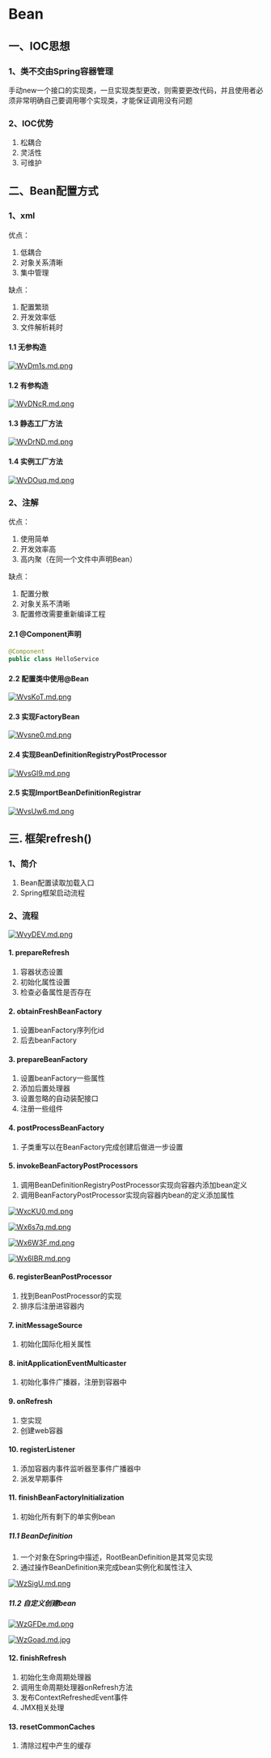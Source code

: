 # Bean


## 一、IOC思想
### 1、类不交由Spring容器管理
手动new一个接口的实现类，一旦实现类型更改，则需要更改代码，并且使用者必须非常明确自己要调用哪个实现类，才能保证调用没有问题

### 2、IOC优势
1. 松耦合
2. 灵活性
3. 可维护

## 二、Bean配置方式
### 1、xml
优点：
1. 低耦合
2. 对象关系清晰
3. 集中管理

缺点：
1. 配置繁琐
2. 开发效率低
3. 文件解析耗时
#### 1.1 无参构造
[![WvDm1s.md.png](https://z3.ax1x.com/2021/07/31/WvDm1s.md.png)](https://imgtu.com/i/WvDm1s)
#### 1.2 有参构造
[![WvDNcR.md.png](https://z3.ax1x.com/2021/07/31/WvDNcR.md.png)](https://imgtu.com/i/WvDNcR)
#### 1.3 静态工厂方法
[![WvDrND.md.png](https://z3.ax1x.com/2021/07/31/WvDrND.md.png)](https://imgtu.com/i/WvDrND)
#### 1.4 实例工厂方法
[![WvDOuq.md.png](https://z3.ax1x.com/2021/07/31/WvDOuq.md.png)](https://imgtu.com/i/WvDOuq)

### 2、注解
优点：
1. 使用简单
2. 开发效率高
3. 高内聚（在同一个文件中声明Bean）

缺点：
1. 配置分散
2. 对象关系不清晰
3. 配置修改需要重新编译工程

#### 2.1 @Component声明
```java
@Component
public class HelloService
```

#### 2.2 配置类中使用@Bean
[![WvsKoT.md.png](https://z3.ax1x.com/2021/07/31/WvsKoT.md.png)](https://imgtu.com/i/WvsKoT)

#### 2.3 实现FactoryBean
[![Wvsne0.md.png](https://z3.ax1x.com/2021/07/31/Wvsne0.md.png)](https://imgtu.com/i/Wvsne0)

#### 2.4 实现BeanDefinitionRegistryPostProcessor
[![WvsGl9.md.png](https://z3.ax1x.com/2021/07/31/WvsGl9.md.png)](https://imgtu.com/i/WvsGl9)

#### 2.5 实现ImportBeanDefinitionRegistrar
[![WvsUw6.md.png](https://z3.ax1x.com/2021/07/31/WvsUw6.md.png)](https://imgtu.com/i/WvsUw6)


## 三. 框架refresh()

### 1、简介
1. Bean配置读取加载入口
2. Spring框架启动流程

### 2、流程
[![WvyDEV.md.png](https://z3.ax1x.com/2021/07/31/WvyDEV.md.png)](https://imgtu.com/i/WvyDEV)

#### 1. prepareRefresh
1. 容器状态设置
2. 初始化属性设置
3. 检查必备属性是否存在

#### 2. obtainFreshBeanFactory
1. 设置beanFactory序列化id
2. 后去beanFactory

#### 3. prepareBeanFactory
1. 设置beanFactory一些属性
2. 添加后置处理器
3. 设置忽略的自动装配接口
4. 注册一些组件

#### 4. postProcessBeanFactory
1. 子类重写以在BeanFactory完成创建后做进一步设置

#### 5. invokeBeanFactoryPostProcessors
1. 调用BeanDefinitionRegistryPostProcessor实现向容器内添加bean定义
2. 调用BeanFactoryPostProcessor实现向容器内bean的定义添加属性

[![WxcKU0.md.png](https://z3.ax1x.com/2021/08/01/WxcKU0.md.png)](https://imgtu.com/i/WxcKU0)

[![Wx6s7q.md.png](https://z3.ax1x.com/2021/08/01/Wx6s7q.md.png)](https://imgtu.com/i/Wx6s7q)

[![Wx6W3F.md.png](https://z3.ax1x.com/2021/08/01/Wx6W3F.md.png)](https://imgtu.com/i/Wx6W3F)

[![Wx6IBR.md.png](https://z3.ax1x.com/2021/08/01/Wx6IBR.md.png)](https://imgtu.com/i/Wx6IBR)

#### 6. registerBeanPostProcessor
1. 找到BeanPostProcessor的实现
2. 排序后注册进容器内

#### 7. initMessageSource
1. 初始化国际化相关属性

#### 8. initApplicationEventMulticaster
1. 初始化事件广播器，注册到容器中

#### 9. onRefresh
1. 空实现
2. 创建web容器

#### 10. registerListener
1. 添加容器内事件监听器至事件广播器中
2. 派发早期事件

#### 11. finishBeanFactoryInitialization
1. 初始化所有剩下的单实例bean
##### 11.1 BeanDefinition
1. 一个对象在Spring中描述，RootBeanDefinition是其常见实现
2. 通过操作BeanDefinition来完成bean实例化和属性注入
   
[![WzSigU.md.png](https://z3.ax1x.com/2021/08/01/WzSigU.md.png)](https://imgtu.com/i/WzSigU)

##### 11.2 自定义创建bean
[![WzGFDe.md.png](https://z3.ax1x.com/2021/08/01/WzGFDe.md.png)](https://imgtu.com/i/WzGFDe)

[![WzGoad.md.jpg](https://z3.ax1x.com/2021/08/01/WzGoad.md.jpg)](https://imgtu.com/i/WzGoad)

#### 12. finishRefresh
1. 初始化生命周期处理器
2. 调用生命周期处理器onRefresh方法
3. 发布ContextRefreshedEvent事件
4. JMX相关处理

#### 13. resetCommonCaches
1. 清除过程中产生的缓存








<ad/>
<comment/>